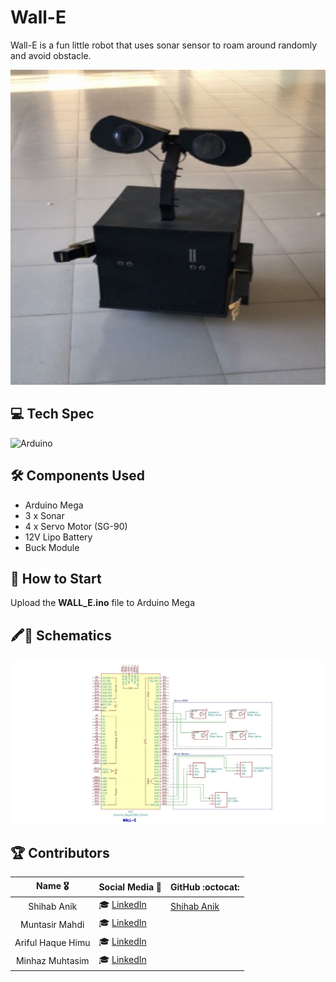# Wall-E

Wall-E is a fun little robot that uses sonar sensor to roam around randomly and avoid obstacle.

![Wall-E](Wall-E.jpg)

## 💻 Tech Spec

![Arduino](https://img.shields.io/badge/Arduino-00979D?style=for-the-badge&logo=Arduino&logoColor=white)

## 🛠 Components Used

- Arduino Mega
- 3 x Sonar
- 4 x Servo Motor (SG-90)
- 12V Lipo Battery
- Buck Module
## 🚀 How to Start

Upload the **WALL_E.ino** file to Arduino Mega

## 🖍📐 Schematics


![Schematic](walle.jpg)


## 🏆 Contributors 

|      Name 🎖️    |     Social Media 👋    | GitHub     :octocat: |
|:-------------:|:-------------------|------------------|
| Shihab Anik |  :mortar_board: [LinkedIn](https://www.linkedin.com/in/md-anik-hossain-b7b860148/?fbclid=IwAR1lcZziJsXVxuFxJQe3GMvL59DiOdPIr9IhTC95M-O9kp8gTo3NJN_f1cY) | [Shihab Anik](https://github.com/anikhossain-285?tab=projects&fbclid=IwAR3NDPk5X4vdkD-UkkGcavSaqXw2d2xa6J8APHpMxd3RK2ojZgItQtUXQXM)  |
| Muntasir Mahdi       | :mortar_board: [LinkedIn](https://www.linkedin.com/in/muntasir-mahdi/?fbclid=IwAR19woK36Uci73IDzzuAN_NzBrPP4UpUuA5Vw7hwJyP7Y2Gnv_kH7hpokQM) | []()      |
| Ariful Haque Himu  |  :mortar_board: [LinkedIn](https://www.linkedin.com/in/ariful-himu-b5b72b146/?fbclid=IwAR3jUBujBbTY4kNan5nPS6mo3Hjto6eMi8eluyphpYR1A3Z2EClsNhEgDmE) | []()      |
|  Minhaz Muhtasim  |  :mortar_board: [LinkedIn](https://www.linkedin.com/in/minhaj-m-m/?fbclid=IwAR0_A6so1TXNwzoSMwGvKwm85tw9MYHRe588SkmnCfDhqRxpcq72xHPymgU) | []()      |
